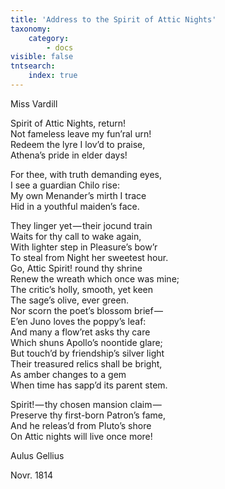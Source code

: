 ```yaml
---
title: 'Address to the Spirit of Attic Nights'
taxonomy:
    category:
        - docs
visible: false
tntsearch:
    index: true
---
```


<div class="author">Miss Vardill</div>

Spirit of Attic Nights, return!  
Not fameless leave my fun’ral urn!  
Redeem the lyre I lov’d to praise,  
Athena’s pride in elder days!

For thee, with truth demanding eyes,  
I see a guardian Chilo rise:  
My own Menander’s mirth I trace  
Hid in a youthful maiden’s face.  

They linger yet — their jocund train  
Waits for thy call to wake again,  
With lighter step in Pleasure’s bow’r  
To steal from Night her sweetest hour.  
Go, Attic Spirit! round thy shrine  
Renew the wreath which once was mine;  
The critic’s holly, smooth, yet keen  
The sage’s olive, ever green.  
Nor scorn the poet’s blossom brief —   
E’en Juno loves the poppy’s leaf:  
And many a flow’ret asks thy care  
Which shuns Apollo’s noontide glare;  
But touch’d by friendship’s silver light  
Their treasured relics shall be bright,  
As amber changes to a gem  
When time has sapp’d its parent stem.

Spirit! — thy chosen mansion claim —   
Preserve thy first-born Patron’s fame,  
And he releas’d from Pluto’s shore  
On Attic nights will live once more!

Aulus Gellius

Novr. 1814